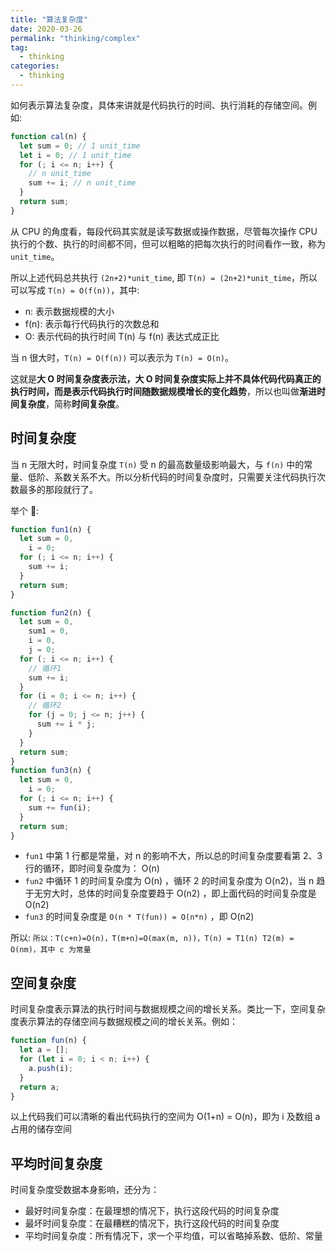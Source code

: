 ```yaml
---
title: "算法复杂度"
date: 2020-03-26
permalink: "thinking/complex"
tag:
  - thinking
categories:
  - thinking
---
```


如何表示算法复杂度，具体来讲就是代码执行的时间、执行消耗的存储空间。例如:

```js
function cal(n) {
  let sum = 0; // 1 unit_time
  let i = 0; // 1 unit_time
  for (; i <= n; i++) {
    // n unit_time
    sum += i; // n unit_time
  }
  return sum;
}
```

从 CPU 的角度看，每段代码其实就是读写数据或操作数据，尽管每次操作 CPU 执行的个数、执行的时间都不同，但可以粗略的把每次执行的时间看作一致，称为 `unit_time`。

所以上述代码总共执行 `(2n+2)*unit_time`, 即 `T(n) = (2n+2)*unit_time`，所以可以写成 `T(n) = O(f(n))`，其中:

- n: 表示数据规模的大小
- f(n): 表示每行代码执行的次数总和
- O: 表示代码的执行时间 T(n) 与 f(n) 表达式成正比

当 n 很大时，`T(n) = O(f(n))` 可以表示为 `T(n) = O(n)`。

这就是**大 O 时间复杂度表示法，大 O 时间复杂度实际上并不具体代码代码真正的执行时间，而是表示代码执行时间随数据规模增长的变化趋势**，所以也叫做**渐进时间复杂度**，简称**时间复杂度**。

## 时间复杂度

当 n 无限大时，时间复杂度 `T(n)` 受 n 的最高数量级影响最大，与 `f(n)` 中的常量、低阶、系数关系不大。所以分析代码的时间复杂度时，只需要关注代码执行次数最多的那段就行了。

举个 🌰:

```js
function fun1(n) {
  let sum = 0,
    i = 0;
  for (; i <= n; i++) {
    sum += i;
  }
  return sum;
}

function fun2(n) {
  let sum = 0,
    sum1 = 0,
    i = 0,
    j = 0;
  for (; i <= n; i++) {
    // 循环1
    sum += i;
  }
  for (i = 0; i <= n; i++) {
    // 循环2
    for (j = 0; j <= n; j++) {
      sum += i * j;
    }
  }
  return sum;
}
function fun3(n) {
  let sum = 0,
    i = 0;
  for (; i <= n; i++) {
    sum += fun(i);
  }
  return sum;
}
```

- `fun1` 中第 1 行都是常量，对 n 的影响不大，所以总的时间复杂度要看第 2、3 行的循环，即时间复杂度为： O(n)
- `fun2` 中循环 1 的时间复杂度为 O(n) ，循环 2 的时间复杂度为 O(n2)，当 n 趋于无穷大时，总体的时间复杂度要趋于 O(n2) ，即上面代码的时间复杂度是 O(n2)
- `fun3` 的时间复杂度是 `O(n * T(fun)) = O(n*n)` ，即 O(n2)

所以: `所以：T(c+n)=O(n)，T(m+n)=O(max(m, n))，T(n) = T1(n) T2(m) = O(nm)，其中 c 为常量`

## 空间复杂度

时间复杂度表示算法的执行时间与数据规模之间的增长关系。类比一下，空间复杂度表示算法的存储空间与数据规模之间的增长关系。例如：

```js
function fun(n) {
  let a = [];
  for (let i = 0; i < n; i++) {
    a.push(i);
  }
  return a;
}
```

以上代码我们可以清晰的看出代码执行的空间为 O(1+n) = O(n)，即为 i 及数组 a 占用的储存空间

## 平均时间复杂度

时间复杂度受数据本身影响，还分为：

- 最好时间复杂度：在最理想的情况下，执行这段代码的时间复杂度
- 最坏时间复杂度：在最糟糕的情况下，执行这段代码的时间复杂度
- 平均时间复杂度：所有情况下，求一个平均值，可以省略掉系数、低阶、常量
